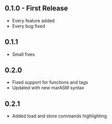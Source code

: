 ## 0.1.0 - First Release
* Every feature added
* Every bug fixed
## 0.1.1
* Small fixes
## 0.2.0
* Fixed support for functions and tags
* Updated with new marASM syntax
## 0.2.1
* Added load and store commands highlighting
